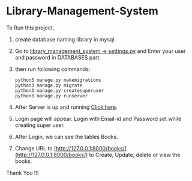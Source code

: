 # Library-Management-System

To Run this project, 

1. create database naming library in mysql.

2. Go to [library_management_system -> settings.py](library_management_system/settings.py)   and Enter your user and password in DATABASES part.

3. then run following commands:
   ```
   python3 manage.py makemigrations
   python3 manage.py migrate
   python3 manage.py createsuperuser
   python3 manage.py runserver
   ```
4. After Server is up and running [Click here](http://127.0.0.1:8000/).

5. Login page will appear. Login with Email-id and Password set while creating super user.

6. After Login, we can see the tables Books.

7. Change URL to [http://127.0.0.1:8000/books/](http://127.0.0.1:8000/books/) to Create, Update, delete or view the books.

Thank You !!!
